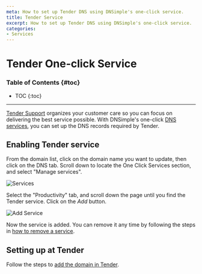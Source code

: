 ```yaml
---
meta: How to set up Tender DNS using DNSimple's one-click service.
title: Tender Service
excerpt: How to set up Tender DNS using DNSimple's one-click service.
categories:
- Services
---
```


# Tender One-click Service

### Table of Contents {#toc}

* TOC
{:toc}

---

[Tender Support](https://tenderapp.com) organizes your customer care so you can focus on delivering the best service possible. With DNSimple's one-click [DNS services](/categories/services/), you can set up the DNS records required by Tender.


## Enabling Tender service

From the domain list, click on the domain name you want to update, then click on the DNS tab. Scroll down to locate the One Click Services section, and select "Manage services".

![Services](/files/services-dns-page-add.png)

Select the "Productivity" tab, and scroll down the page until you find the Tender service. Click on the *Add* button.

![Add Service](/files/services-tender.png)

Now the service is added. You can remove it any time by following the steps in [how to remove a service](/articles/services/#removing-services).


## Setting up at Tender

Follow the steps to [add the domain in Tender](https://help.tenderapp.com/kb/customizing-your-tender-site/using-a-custom-domain-with-tender).

